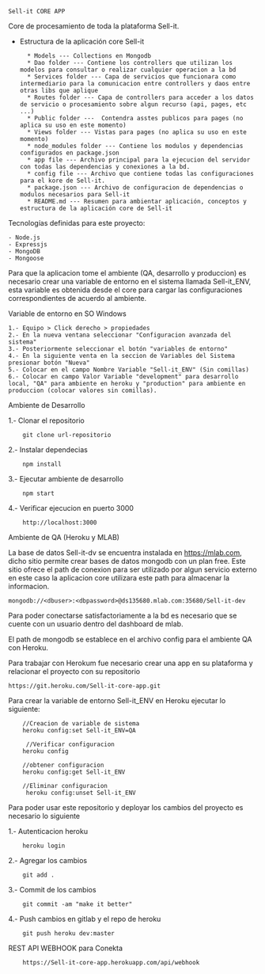 	Sell-it CORE APP

Core de procesamiento de toda la plataforma Sell-it.


- Estructura de la aplicación core Sell-it

		* Models --- Collections en Mongodb
		* Dao folder --- Contiene los controllers que utilizan los modelos para consultar o realizar cualquier operacion a la bd
		* Services folder --- Capa de servicios que funcionara como intermediario para la comunicacion entre controllers y daos entre otras libs que aplique
		* Routes folder --- Capa de controllers para acceder a los datos de servicio o procesamiento sobre algun recurso (api, pages, etc ...)
		* Public folder ---  Contendra asstes publicos para pages (no aplica su uso en este momento)
		* Views folder --- Vistas para pages (no aplica su uso en este momento)
		* node_modules folder --- Contiene los modulos y dependencias configurados en package.json
		* app file --- Archivo principal para la ejecucion del servidor con todas las dependencias y conexiones a la bd.
		* config file --- Archivo que contiene todas las configuraciones para el kore de Sell-it.
		* package.json --- Archivo de configuracion de dependencias o modulos necesarios para Sell-it
		* README.md --- Resumen para ambientar aplicación, conceptos y estructura de la aplicación core de Sell-it

Tecnologías definidas para este proyecto:

	- Node.js
	- Expressjs
	- MongoDB
	- Mongoose

Para que la aplicacion tome el ambiente (QA, desarrollo y produccion) es necesario crear una variable de entorno en el sistema llamada Sell-it_ENV, esta variable es obtenida desde el core para cargar las configuraciones correspondientes de acuerdo al ambiente.

Variable de entorno en SO Windows

	1.- Equipo > Click derecho > propiedades
	2.- En la nueva ventana seleccionar "Configuracion avanzada del sistema" 
	3.- Posteriormente seleccionar el botón "variables de entorno"
	4.- En la siguiente venta en la seccion de Variables del Sistema presionar botón "Nueva"
	5.- Colocar en el campo Nombre Variable "Sell-it_ENV" (Sin comillas)
	6.- Colocar en campo Valor Variable "development" para desarrollo local, "QA" para ambiente en heroku y "production" para ambiente en produccion (colocar valores sin comillas).

Ambiente de Desarrollo

1.- Clonar el repositorio
	
		git clone url-repositorio

2.- Instalar dependecias 
	
		npm install

3.- Ejecutar ambiente de desarrollo
	
		npm start

4.- Verificar ejecucion en puerto 3000
	
		http://localhost:3000





Ambiente de QA (Heroku y MLAB)

La base de datos Sell-it-dv se encuentra instalada en https://mlab.com,
dicho sitio permite crear bases de datos mongodb con un plan free.
Este sitio ofrece el path de conexion para ser utilizado por algun servicio externo
en este caso la aplicacion core utilizara este path para almacenar la informacion.

	mongodb://<dbuser>:<dbpassword>@ds135680.mlab.com:35680/Sell-it-dev

Para poder conectarse satisfactoriamente a la bd es necesario que se cuente con un usuario
dentro del dashboard de mlab.

El path de mongodb se establece en el archivo config para el ambiente QA con Heroku.

Para trabajar con Herokum fue necesario crear una app en su plataforma y relacionar 
el proyecto con su repositorio 

	https://git.heroku.com/Sell-it-core-app.git

Para crear la variable de entorno Sell-it_ENV en Heroku ejecutar lo siguiente:

		//Creacion de variable de sistema
		heroku config:set Sell-it_ENV=QA

		 //Verificar configuracion
		heroku config

		//obtener configuracion
		heroku config:get Sell-it_ENV

		//Eliminar configuracion
		 heroku config:unset Sell-it_ENV

Para poder usar este repositorio y deployar los cambios del proyecto es necesario lo siguiente

1.- Autenticacion heroku
	
		heroku login

2.- Agregar los cambios
		
		git add .

3.- Commit de los cambios

		git commit -am "make it better"

4.- Push cambios en gitlab y el repo de heroku
	
		git push heroku dev:master


REST API WEBHOOK para Conekta

		https://Sell-it-core-app.herokuapp.com/api/webhook
		
